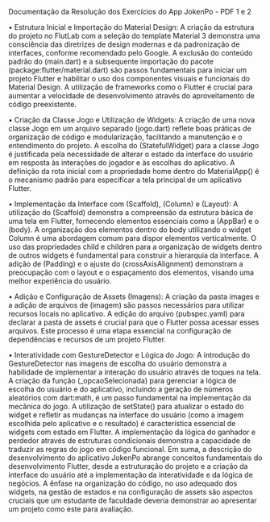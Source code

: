 Documentação da Resolução dos Exercícios do App JokenPo - PDF 1 e 2

• Estrutura Inicial e Importação do Material Design: A criação da estrutura do projeto no FlutLab com a seleção do template Material 3 demonstra uma consciência das diretrizes de design modernas e da padronização de interfaces, conforme recomendado pelo Google. A exclusão do conteúdo padrão do (main.dart) e a subsequente importação do pacote (package:flutter/material.dart) são passos fundamentais para iniciar um projeto Flutter e habilitar o uso dos componentes visuais e funcionais do Material Design. A utilização de frameworks como o Flutter é crucial para aumentar a velocidade de desenvolvimento através do aproveitamento de código preexistente.

• Criação da Classe Jogo e Utilização de Widgets: A criação de uma nova classe Jogo em um arquivo separado (jogo.dart) reflete boas práticas de organização de código e modularização, facilitando a manutenção e o entendimento do projeto. A escolha do (StatefulWidget) para a classe Jogo é justificada pela necessidade de alterar o estado da interface do usuário em resposta às interações do jogador e às escolhas do aplicativo. A definição da rota inicial com a propriedade home dentro do MaterialApp() é o mecanismo padrão para especificar a tela principal de um aplicativo Flutter.

• Implementação da Interface com (Scaffold), (Column) e (Layout): A utilização do (Scaffold) demonstra a compreensão da estrutura básica de uma tela em Flutter, fornecendo elementos essenciais como a (AppBar) e o (body). A organização dos elementos dentro do body utilizando o widget Column é uma abordagem comum para dispor elementos verticalmente. O uso das propriedades child e children para a organização de widgets dentro de outros widgets é fundamental para construir a hierarquia da interface. A adição de (Padding) e o ajuste do (crossAxisAlignment) demonstram a preocupação com o layout e o espaçamento dos elementos, visando uma melhor experiência do usuário.

• Adição e Configuração de Assets (Imagens): A criação da pasta images e a adição de arquivos de (imagem) são passos necessários para utilizar recursos locais no aplicativo. A edição do arquivo (pubspec.yaml) para declarar a pasta de assets é crucial para que o Flutter possa acessar esses arquivos. Este processo é uma etapa essencial na configuração de dependências e recursos de um projeto Flutter.

• Interatividade com GestureDetector e Lógica do Jogo: A introdução do GestureDetector nas imagens de escolha do usuário demonstra a habilidade de implementar a interação do usuário através de toques na tela. A criação da função (_opcaoSelecionada) para gerenciar a lógica de escolha do usuário e do aplicativo, incluindo a geração de números aleatórios com dart:math, é um passo fundamental na implementação da mecânica do jogo. A utilização de setState() para atualizar o estado do widget e refletir as mudanças na interface do usuário (como a imagem escolhida pelo aplicativo e o resultado) é característica essencial de widgets com estado em Flutter. A implementação da lógica do ganhador e perdedor através de estruturas condicionais demonstra a capacidade de traduzir as regras do jogo em código funcional.
Em suma, a descrição do desenvolvimento do aplicativo JokenPo abrange conceitos fundamentais do desenvolvimento Flutter, desde a estruturação do projeto e a criação da interface do usuário até a implementação da interatividade e da lógica de negócios. A ênfase na organização do código, no uso adequado dos widgets, na gestão de estados e na configuração de assets são aspectos cruciais que um estudante de faculdade deveria demonstrar ao apresentar um projeto como este para avaliação.
